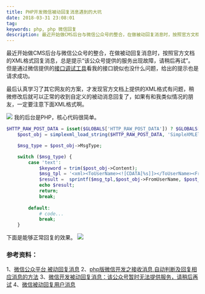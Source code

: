 ```yaml
---
title: PHP开发微信被动回复消息遇到的大坑
date: 2018-03-31 23:08:01
tag: 
keywords: php, php 微信回复
description: 最近开始做CMS后台与微信公众号的整合，在做被动回复消息时，按照官方文档的XML格式回复消息，总是提示“该公众号提供的服务出现故障，请稍后再试”。但是通过微信提供的[接口调试工具](https://mp.weixin.qq.com/debug/)看我的接口貌似也没什么问题，给出的提示也是请求成功。
---
```


最近开始做CMS后台与微信公众号的整合，在做被动回复消息时，按照官方文档的XML格式回复消息，总是提示“该公众号提供的服务出现故障，请稍后再试”。但是通过微信提供的[接口调试工具](https://mp.weixin.qq.com/debug/)看我的接口貌似也没什么问题，给出的提示也是请求成功。

最后认真学习了其它网友的方案，才发现官方文档上提供的XML格式有问题，稍微修改后就可以正常的收到自定义的被动消息回复了，如果有和我类似情况的朋友，一定要注意下面XML格式啊。

![](/20180331-php-wechat/39469-20180331230730636-189756279.png)
我的后台是PHP，核心代码很简单。

```php
$HTTP_RAW_POST_DATA = isset($GLOBALS['HTTP_RAW_POST_DATA']) ? $GLOBALS['HTTP_RAW_POST_DATA'] : file_get_contents("php://input");
    $post_obj = simplexml_load_string($HTTP_RAW_POST_DATA, 'SimpleXMLElement', LIBXML_NOCDATA);

    $msg_type = $post_obj->MsgType;

    switch ($msg_type) {
        case 'text':
            $keyword = trim($post_obj->Content);
            $msg_tpl = '<xml><ToUserName><![CDATA[%s]]></ToUserName><FromUserName><![CDATA[%s]]></FromUserName><CreateTime>%s</CreateTime><MsgType><![CDATA[text]]></MsgType><Content><![CDATA[%s]]></Content></xml>';
            $result =  sprintf($msg_tpl,$post_obj->FromUserName, $post_obj->ToUserName, time(), '欢迎访问大江小浪!');
            echo $result;
            return;
            break;
        
        default:
            # code...
            break;
    }
```
下面是能够正常回复的效果。
![](/20180331-php-wechat/39469-20180331230744804-1119065982.png)



### 参考资料：
1、[微信公众平台 被动回复消息](https://mp.weixin.qq.com/wiki?t=resource/res_main&id=mp1421140543)
2、[php版微信开发之接收消息,自动判断及回复相应消息的方法](http://www.jb51.net/article/93341.htm)
3、[微信开发被动回复消息：该公众号暂时无法提供服务，请稍后再试](http://www.cnblogs.com/Cwj-XFH/p/5772229.html)
4、[微信被动回复用户消息](http://www.cnblogs.com/zhouqi666/p/6781206.html)

